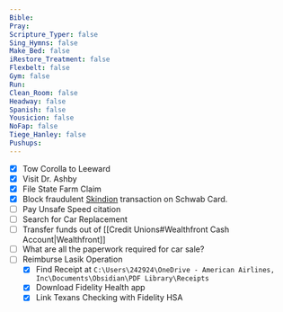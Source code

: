 ```yaml
---
Bible: 
Pray: 
Scripture_Typer: false
Sing_Hymns: false
Make_Bed: false
iRestore_Treatment: false
Flexbelt: false
Gym: false
Run: 
Clean_Room: false
Headway: false
Spanish: false
Yousicion: false
NoFap: false
Tiege_Hanley: false
Pushups:
---
```


- [x] Tow Corolla to Leeward
- [x] Visit Dr. Ashby
- [x] File State Farm Claim
- [x] Block fraudulent [Skindion](https://skindion.mx/) transaction on Schwab Card.
- [ ] Pay Unsafe Speed citation
- [ ] Search for Car Replacement
- [ ] Transfer funds out of [[Credit Unions#Wealthfront Cash Account|Wealthfront]]
- [ ] What are all the paperwork required for car sale?
- [ ] Reimburse Lasik Operation
	- [x] Find Receipt at `C:\Users\242924\OneDrive - American Airlines, Inc\Documents\Obsidian\PDF Library\Receipts`
	- [x] Download Fidelity Health app
	- [x] Link Texans Checking with Fidelity HSA
